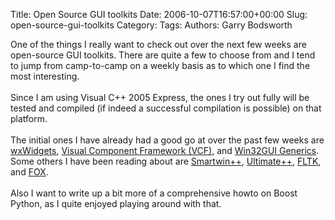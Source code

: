Title: Open Source GUI toolkits
Date: 2006-10-07T16:57:00+00:00
Slug: open-source-gui-toolkits
Category: 
Tags: 
Authors: Garry Bodsworth

One of the things I really want to check out over the next few weeks are open-source GUI toolkits.  There are quite a few to choose from and I tend to jump from camp-to-camp on a weekly basis as to which one I find the most interesting.<br /><br />Since I am using Visual C++ 2005 Express, the ones I try out fully will be tested and compiled (if indeed a successful compilation is possible) on that platform.<br /><br />The initial ones I have already had a good go at over the past few weeks are <a href="http://www.wxwidgets.org">wxWidgets</a>, <a href="http://www.vcf-online.org">Visual Component Framework (VCF)</a>, and <a href="http://www.torjo.com/win32gui/index.html">Win32GUI Generics</a>.  Some others I have been reading about are <a href="http://smartwin.sourceforge.net/">Smartwin++</a>, <a href="http://upp.sourceforge.net/">Ultimate++</a>, <a href="http://www.fltk.org/">FLTK</a>, and <a href="http://www.fox-toolkit.org/">FOX</a>.<br /><br />Also I want to write up a bit more of a comprehensive howto on Boost Python, as I quite enjoyed playing around with that.